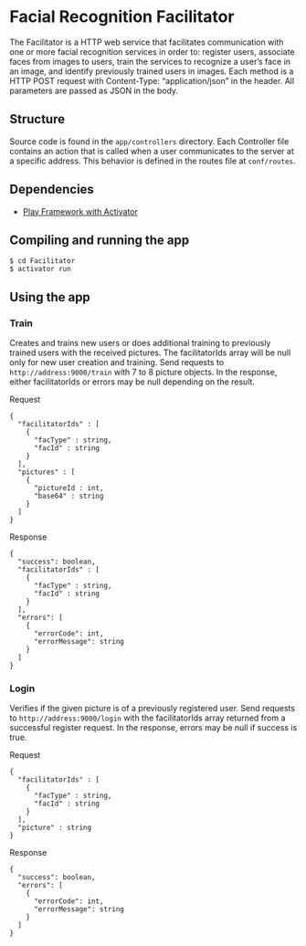 # Facial Recognition Facilitator

The Facilitator is a HTTP web service that facilitates communication with one or more facial recognition services in order to: register users, associate faces from images to users, train the services to recognize a user’s face in an image, and identify previously trained users in images. Each method is a HTTP POST request with Content-Type: “application/json” in the header. All parameters are passed as JSON in the body.

## Structure

Source code is found in the `app/controllers` directory. Each Controller file contains an action that is called when a user communicates to the server at a specific address. This behavior is defined in the routes file at `conf/routes`.


## Dependencies

- [Play Framework with Activator](https://www.playframework.com/)


## Compiling and running the app

```shell
$ cd Facilitator
$ activator run
```

## Using the app

### Train

Creates and trains new users or does additional training to previously trained users with the received pictures. The facilitatorIds array will be null only for new user creation and training. Send requests to `http://address:9000/train` with 7 to 8 picture objects. In the response, either facilitatorIds or errors may be null depending on the result.

Request

```
{
  "facilitatorIds" : [ 
    {
      "facType" : string,
      "facId" : string
    } 
  ],
  "pictures" : [ 
    {
      "pictureId : int,
      "base64" : string
    } 
  ]
}
```

Response

```
{
  "success": boolean,
  "facilitatorIds" : [ 
    {
      "facType" : string,
      "facId" : string
    } 
  ],
  "errors": [
    {
      "errorCode": int,
      "errorMessage": string
    }
  ]
}
```

### Login

Verifies if the given picture is of a previously registered user. Send requests to `http://address:9000/login` with the facilitatorIds array returned from a successful register request. In the response, errors may be null if success is true.

Request

```
{
  "facilitatorIds" : [ 
    {
      "facType" : string,
      "facId" : string
    } 
  ],
  "picture" : string
}
```

Response

```
{
  "success": boolean,
  "errors": [
    {
      "errorCode": int,
      "errorMessage": string
    }
  ]
}
```
